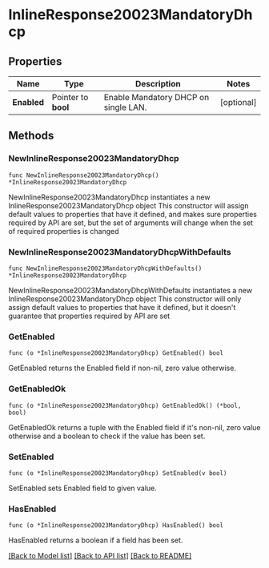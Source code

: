 # InlineResponse20023MandatoryDhcp

## Properties

Name | Type | Description | Notes
------------ | ------------- | ------------- | -------------
**Enabled** | Pointer to **bool** | Enable Mandatory DHCP on single LAN. | [optional] 

## Methods

### NewInlineResponse20023MandatoryDhcp

`func NewInlineResponse20023MandatoryDhcp() *InlineResponse20023MandatoryDhcp`

NewInlineResponse20023MandatoryDhcp instantiates a new InlineResponse20023MandatoryDhcp object
This constructor will assign default values to properties that have it defined,
and makes sure properties required by API are set, but the set of arguments
will change when the set of required properties is changed

### NewInlineResponse20023MandatoryDhcpWithDefaults

`func NewInlineResponse20023MandatoryDhcpWithDefaults() *InlineResponse20023MandatoryDhcp`

NewInlineResponse20023MandatoryDhcpWithDefaults instantiates a new InlineResponse20023MandatoryDhcp object
This constructor will only assign default values to properties that have it defined,
but it doesn't guarantee that properties required by API are set

### GetEnabled

`func (o *InlineResponse20023MandatoryDhcp) GetEnabled() bool`

GetEnabled returns the Enabled field if non-nil, zero value otherwise.

### GetEnabledOk

`func (o *InlineResponse20023MandatoryDhcp) GetEnabledOk() (*bool, bool)`

GetEnabledOk returns a tuple with the Enabled field if it's non-nil, zero value otherwise
and a boolean to check if the value has been set.

### SetEnabled

`func (o *InlineResponse20023MandatoryDhcp) SetEnabled(v bool)`

SetEnabled sets Enabled field to given value.

### HasEnabled

`func (o *InlineResponse20023MandatoryDhcp) HasEnabled() bool`

HasEnabled returns a boolean if a field has been set.


[[Back to Model list]](../README.md#documentation-for-models) [[Back to API list]](../README.md#documentation-for-api-endpoints) [[Back to README]](../README.md)


